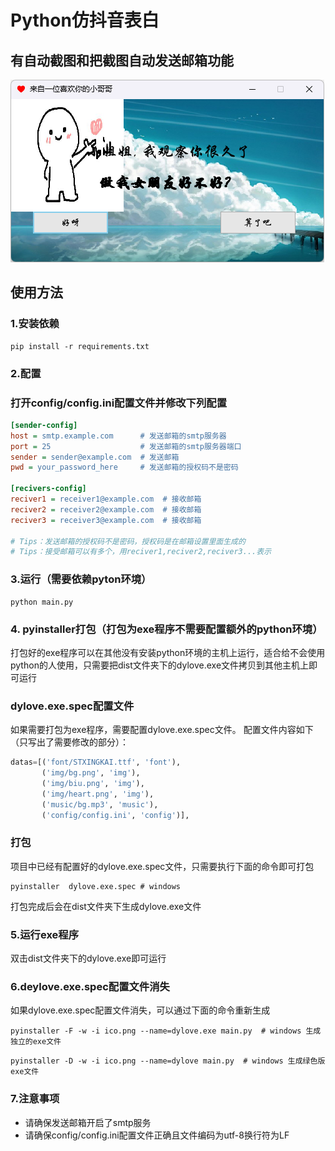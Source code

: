 # Python仿抖音表白
## 有自动截图和把截图自动发送邮箱功能
![image](example/20241214153924.png)
## 使用方法
### 1.安装依赖
```shell
pip install -r requirements.txt
```
### 2.配置
### 打开config/config.ini配置文件并修改下列配置
```ini
[sender-config]
host = smtp.example.com      # 发送邮箱的smtp服务器
port = 25                    # 发送邮箱的smtp服务器端口
sender = sender@example.com  # 发送邮箱
pwd = your_password_here     # 发送邮箱的授权码不是密码

[recivers-config]
reciver1 = receiver1@example.com  # 接收邮箱
reciver2 = receiver2@example.com  # 接收邮箱
reciver3 = receiver3@example.com  # 接收邮箱

# Tips：发送邮箱的授权码不是密码，授权码是在邮箱设置里面生成的
# Tips：接受邮箱可以有多个，用reciver1,reciver2,reciver3...表示
```
### 3.运行（需要依赖pyton环境）
```shell
python main.py
```
### 4. pyinstaller打包（打包为exe程序不需要配置额外的python环境）
打包好的exe程序可以在其他没有安装python环境的主机上运行，适合给不会使用python的人使用，只需要把dist文件夹下的dylove.exe文件拷贝到其他主机上即可运行
### dylove.exe.spec配置文件
如果需要打包为exe程序，需要配置dylove.exe.spec文件。
配置文件内容如下（只写出了需要修改的部分）：
```python
datas=[('font/STXINGKAI.ttf', 'font'),
       ('img/bg.png', 'img'),
       ('img/biu.png', 'img'),
       ('img/heart.png', 'img'),
       ('music/bg.mp3', 'music'),
       ('config/config.ini', 'config')],
```
### 打包
项目中已经有配置好的dylove.exe.spec文件，只需要执行下面的命令即可打包
```shell
pyinstaller  dylove.exe.spec # windows
```
打包完成后会在dist文件夹下生成dylove.exe文件
### 5.运行exe程序
双击dist文件夹下的dylove.exe即可运行
### 6.deylove.exe.spec配置文件消失
如果dylove.exe.spec配置文件消失，可以通过下面的命令重新生成
```shell
pyinstaller -F -w -i ico.png --name=dylove.exe main.py  # windows 生成独立的exe文件
```
```shell
pyinstaller -D -w -i ico.png --name=dylove main.py  # windows 生成绿色版exe文件
```
### 7.注意事项
- 请确保发送邮箱开启了smtp服务
- 请确保config/config.ini配置文件正确且文件编码为utf-8换行符为LF